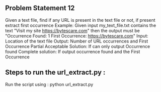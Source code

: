 ## Problem Statement 12

Given a text file, find if any URL is present in the text file or not, if present extract first occurrence 
Example: Given input my_text_file.txt contains the text "Visit my site https://bytescare.com" then the output must be "Occurrence Found: 1 First Occurrence: https://bytescare.com"
Input: Location of the text file
Output: Number of URL occurrences and First Occurrence
Partial Acceptable Solution: If can only output Occurrence found
Complete solution: If output occurrence found and the First Occurrence

## Steps to run the url_extract.py :

Run the script using : python url_extract.py